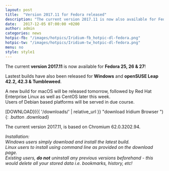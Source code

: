 ```yaml
---
layout: post
title:  "Version 2017.11 for Fedora released"
description: "The current version 2017.11 is now also available for Fedora 25, 26 & 27! Lastest builds have also been released for Windows and openSUSE Leap 42.2, 42.3 & Tumbleweed."
date:   2017-12-05 07:00:00 +0200
author:	admin
categories: news
hotpic-fb: "/images/hotpics/Iridium-fb_hotpic-dl-fedora.png"
hotpic-tw: "/images/hotpics/Iridium-tw_hotpic-dl-fedora.png"
menu: no
style: style1
---
```


The current **version 2017.11** is now available for **Fedora 25, 26 & 27**!     
     
Lastest builds have also been released for **Windows** and **openSUSE Leap 42.2, 42.3 & Tumbleweed**.    
<!--break-->
A new build for macOS will be released tomorrow, followed by Red Hat Enterprise Linux as well as CentOS later this week.     
Users of Debian based platforms will be served in due course.     
     
[DOWNLOAD]({{ '/downloads/' | relative_url }} "download Iridium Browser "){: .button .download}     
	  
The current version 2017.11, is based on Chromium 62.0.3202.94.     
      
*Installation:    
Windows users simply download and install the latest build.     
Linux users to install using command line as provided on the download page.     
Existing users, **do not** uninstall any previous versions beforehand - this would delete all your stored data i.e. bookmarks, history, etc!*
